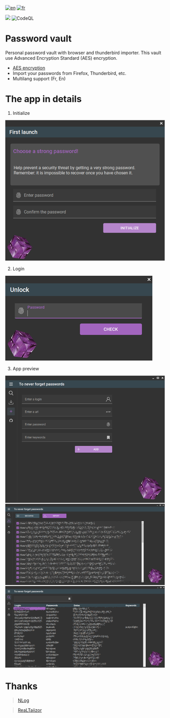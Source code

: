 [![en](https://img.shields.io/badge/lang-en-red.svg)](https://github.com/DevElkami/PasswordVault/blob/master/README.md)
[![fr](https://img.shields.io/badge/lang-fr-blue.svg)](https://github.com/DevElkami/PasswordVault/blob/master/README.fr-fr.md)

![](https://github.com/DevElkami/PasswordVault/actions/workflows/workflow.yml/badge.svg?branch=master)
![CodeQL](https://github.com/DevElkami/MesConges/actions/workflows/codeql.yml/badge.svg)

# Password vault
Personal password vault with browser and thunderbird importer. This vault use Advanced Encryption Standard (AES) encryption.

* [AES encryption](https://fr.wikipedia.org/wiki/Advanced_Encryption_Standard)
* Import your passwords from Firefox, Thunderbird, etc.
* Multilang support (Fr, En)

# The app in details

1. Initialize

![](https://github.com/DevElkami/PasswordVault/blob/master/vault.png)

2. Login

![](https://github.com/DevElkami/PasswordVault/blob/master/vault-pwd.png)

3. App preview

![](https://github.com/DevElkami/PasswordVault/blob/master/vault-add.png)
![](https://github.com/DevElkami/PasswordVault/blob/master/vault-import.png)
![](https://github.com/DevElkami/PasswordVault/blob/master/vault-main.png)


# Thanks
> [NLog](https://github.com/NLog)

> [ReaLTaiizor](https://github.com/Taiizor/ReaLTaiizor)
